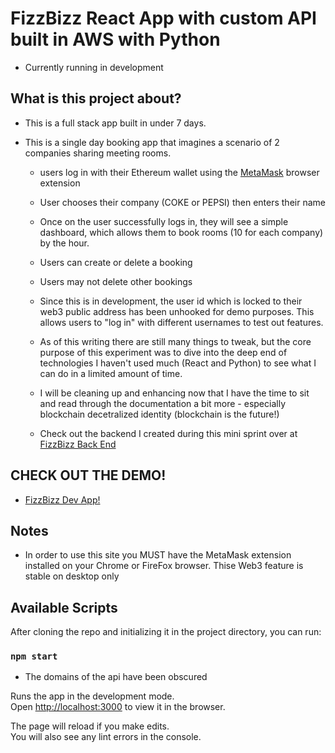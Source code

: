 # FizzBizz React App with custom API built in AWS with Python

- Currently running in development
## What is this project about?


- This is a full stack app built in under 7 days.
- This is a single day booking app that imagines a scenario of 2 companies sharing meeting rooms.

  - users log in with their Ethereum wallet using the [MetaMask](https://metamask.io/) browser extension

  - User chooses their company (COKE or PEPSI) then enters their name
  - Once on the user successfully logs in, they will see a simple dashboard, which allows them to book rooms (10 for each company) by the hour.
  - Users can create or delete a booking
  - Users may not delete other bookings
  - Since this is in development, the user id which is locked to their web3 public address has been unhooked for demo purposes. This allows users to "log in" with different usernames to test out features.

  - As of this writing there are still many things to tweak, but the core purpose of this experiment was to dive into the deep end of technologies I haven't used much (React and Python) to see what I can do in a limited amount of time.

  - I will be cleaning up and enhancing now that I have the time to sit and read through the documentation a bit more - especially blockchain decetralized identity (blockchain is the future!)

  - Check out the backend I created during this mini sprint over at [FizzBizz Back End](https://github.com/humanman/fizzbizz-backend)


## CHECK OUT THE DEMO!
 - [FizzBizz Dev App!](http://unkempt-advice.surge.sh/dashboard)

## Notes

- In order to use this site you MUST have the MetaMask extension installed on your Chrome or FireFox browser. Thise Web3 feature is stable on desktop only


## Available Scripts

After cloning the repo and initializing it in the project directory, you can run:

### `npm start`

- The domains of the api have been obscured

Runs the app in the development mode.\
Open [http://localhost:3000](http://localhost:3000) to view it in the browser.

The page will reload if you make edits.\
You will also see any lint errors in the console.
